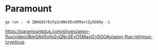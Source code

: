 # Paramount

~~~
go run . -b IBmGAIrEofp2vQNvSEvO5MavtZy5GOAy -i
~~~

https://paramountplus.com/shows/aeon-flux/video/IBmGAIrEofp2vQNvSEvO5MavtZy5GOAy/aeon-flux-isthmus-crypticus
